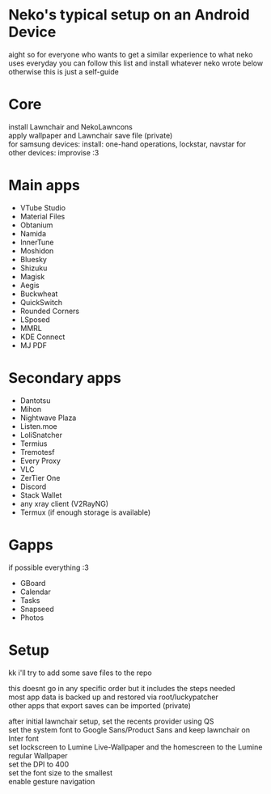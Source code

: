 # Neko's typical setup on an Android Device  
aight so for everyone who wants to get a similar experience to what neko uses everyday you can follow this list and install whatever neko wrote below  
otherwise this is just a self-guide  

# Core  
install Lawnchair and NekoLawncons  
apply wallpaper and Lawnchair save file (private)  
for samsung devices: install: one-hand operations, lockstar, navstar
for other devices: improvise :3  

# Main apps  
- VTube Studio  
- Material Files  
- Obtanium  
- Namida  
- InnerTune  
- Moshidon  
- Bluesky  
- Shizuku  
- Magisk  
- Aegis  
- Buckwheat  
- QuickSwitch  
- Rounded Corners  
- LSposed  
- MMRL  
- KDE Connect  
- MJ PDF  

# Secondary apps  
- Dantotsu  
- Mihon  
- Nightwave Plaza  
- Listen.moe  
- LoliSnatcher 
- Termius  
- Tremotesf  
- Every Proxy  
- VLC  
- ZerTier One  
- Discord  
- Stack Wallet  
- any xray client (V2RayNG)  
- Termux (if enough storage is available)  

# Gapps  
if possible everything :3  
- GBoard  
- Calendar  
- Tasks  
- Snapseed  
- Photos  

# Setup  
kk i'll try to add some save files to the repo  
  
this doesnt go in any specific order but it includes the steps needed  
most app data is backed up and restored via root/luckypatcher  
other apps that export saves can be imported (private)  
  
after initial lawnchair setup, set the recents provider using QS  
set the system font to Google Sans/Product Sans and keep lawnchair on Inter font  
set lockscreen to Lumine Live-Wallpaper and the homescreen to the Lumine regular Wallpaper  
set the DPI to 400  
set the font size to the smallest  
enable gesture navigation  

